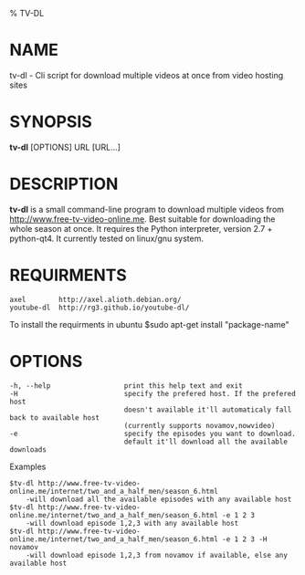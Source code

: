 % TV-DL

# NAME
tv-dl - Cli script for download multiple videos at once from video hosting sites

# SYNOPSIS
**tv-dl** [OPTIONS] URL [URL...]

# DESCRIPTION
**tv-dl** is a small command-line program to download multiple videos from
http://www.free-tv-video-online.me. Best suitable for downloading the whole season at once. 
It requires the Python interpreter, version 2.7 + python-qt4. 
It currently tested on linux/gnu system.

# REQUIRMENTS

	axel		http://axel.alioth.debian.org/
	youtube-dl	http://rg3.github.io/youtube-dl/

To install the requirments in ubuntu $sudo apt-get install "package-name"

# OPTIONS
    -h, --help                 	print this help text and exit
    -H 							specify the prefered host. If the prefered host
								doesn't available it'll automaticaly fall back to available host
								(currently supports novamov,nowvideo)
	-e							specify the episodes you want to download.
								default it'll download all the available downloads
								
Examples

	$tv-dl http://www.free-tv-video-online.me/internet/two_and_a_half_men/season_6.html
		-will download all the available episodes with any available host
	$tv-dl http://www.free-tv-video-online.me/internet/two_and_a_half_men/season_6.html -e 1 2 3
		-will download episode 1,2,3 with any available host
	$tv-dl http://www.free-tv-video-online.me/internet/two_and_a_half_men/season_6.html -e 1 2 3 -H novamov
		-will download episode 1,2,3 from novamov if available, else any available host
		
